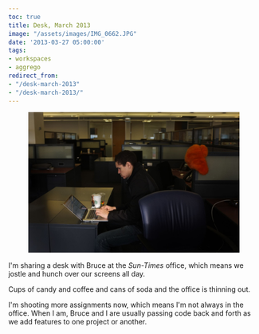 ```yaml
---
toc: true
title: Desk, March 2013
image: "/assets/images/IMG_0662.JPG"
date: '2013-03-27 05:00:00'
tags:
- workspaces
- aggrego
redirect_from:
- "/desk-march-2013"
- "/desk-march-2013/"
---
```


<figure class="kg-card kg-image-card"><img src="/assets/images/IMG_0662.JPG" /></figure>

I'm sharing a desk with Bruce at the _Sun-Times_ office, which means we jostle and hunch over our screens all day.

Cups of candy and coffee and cans of soda and the office is thinning out.

I'm shooting more assignments now, which means I'm not always in the office. When I am, Bruce and I are usually passing code back and forth as we add features to one project or another.

